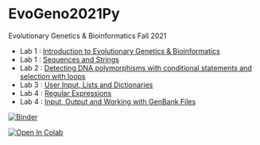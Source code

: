 # EvoGeno2021Py
Evolutionary Genetics & Bioinformatics Fall 2021

* Lab 1 : [Introduction to Evolutionary Genetics & Bioinformatics](EvoGeno_Lab_Intro.ipynb)
* Lab 1 : [Sequences and Strings](EvoGeno_Lab1.ipynb)
* Lab 2 : [Detecting DNA polymorphisms with conditional statements and selection with loops](EvoGeno_Lab2.ipynb)
* Lab 3 : [User Input, Lists and Dictionaries](EvoGeno_Lab3.ipynb)
* Lab 4 : [Regular Expressions](EvoGeno_Lab4.ipynb)
* Lab 4 : [Input, Output and Working with GenBank Files](EvoGeno_Lab5.ipynb)

[![Binder](https://mybinder.org/badge_logo.svg)](https://mybinder.org/v2/gh/jeffreyblanchard/EvoGeno2021Py.git/HEAD)

[![Open In Colab](https://colab.research.google.com/assets/colab-badge.svg)](https://colab.research.google.com/github/jeffreyblanchard/EvoGeno2021Py)
